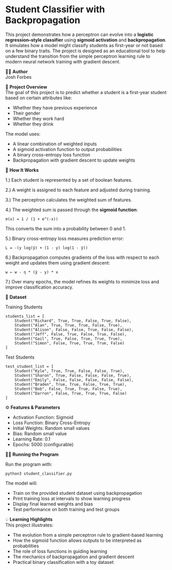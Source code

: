 # Student Classifier with Backpropagation
This project demonstrates how a perceptron can evolve into a **logistic regression–style classifier** using **sigmoid activation** and **backpropagation**.  
It simulates how a model might classify students as first-year or not based on a few binary traits. The project is designed as an educational tool to help understand the transition from the simple perceptron learning rule to modern neural network training with gradient descent.

🧑‍💻 **Author**  
Josh Forbes  

📘 **Project Overview**  
The goal of this project is to predict whether a student is a first-year student based on certain attributes like:  
* Whether they have previous experience  
* Their gender  
* Whether they work hard  
* Whether they drink  

The model uses:  
* A linear combination of weighted inputs  
* A sigmoid activation function to output probabilities  
* A binary cross-entropy loss function  
* Backpropagation with gradient descent to update weights  

🧠 **How It Works**  

1.)  Each student is represented by a set of boolean features.  

2.)  A weight is assigned to each feature and adjusted during training.  

3.)  The perceptron calculates the weighted sum of features.  

4.)  The weighted sum is passed through the **sigmoid function**:  
~~~~~~~~~~~~~~~~~~~~~~~~~~~
σ(x) = 1 / (1 + e^(-x))
~~~~~~~~~~~~~~~~~~~~~~~~~~~  

This converts the sum into a probability between 0 and 1.  

5.)  Binary cross-entropy loss measures prediction error:  
~~~~~~~~~~~~~~~~~~~~~~~~~~~
L = -(y log(ŷ) + (1 - y) log(1 - ŷ))
~~~~~~~~~~~~~~~~~~~~~~~~~~~  

6.)  Backpropagation computes gradients of the loss with respect to each weight and updates them using gradient descent:  
~~~~~~~~~~~~~~~~~~~~~~~~~~~
w ← w - η * (ŷ - y) * x
~~~~~~~~~~~~~~~~~~~~~~~~~~~  

7.)  Over many epochs, the model refines its weights to minimize loss and improve classification accuracy.  

🧪 **Dataset**  

Training Students  
~~~~~~~~~~~~~~~~~~~~~~~~~~~
students_list = [
    Student("Richard", True, True, False, True, False),
    Student("Alan", True, True, True, False, True),
    Student("Alison", False, False, True, False, False),
    Student("Jeff", False, True, False, True, False),
    Student("Gail", True, False, True, True, True),
    Student("Simon", False, True, True, True, False)
]
~~~~~~~~~~~~~~~~~~~~~~~~~~~

Test Students  
~~~~~~~~~~~~~~~~~~~~~~~~~~~
test_student_list = [
    Student("Kyle", True, True, False, False, True),
    Student("Sharon", True, False, False, False, True),
    Student("Emily", False, False, False, False, False),
    Student("Braden", True, True, False, True, True),
    Student("Bob", False, True, True, False, True),
    Student("Darron", False, True, True, True, False)
]
~~~~~~~~~~~~~~~~~~~~~~~~~~~

⚙️ **Features & Parameters**  
* Activation Function: Sigmoid  
* Loss Function: Binary Cross-Entropy  
* Initial Weights: Random small values  
* Bias: Random small value  
* Learning Rate: 0.1  
* Epochs: 5000 (configurable)  

🏃‍♂️ **Running the Program**  

Run the program with:  
~~~~~~~~~~~~~~~~~~~~~~~~~~~
python3 student_classifier.py
~~~~~~~~~~~~~~~~~~~~~~~~~~~

The model will:  
* Train on the provided student dataset using backpropagation  
* Print training loss at intervals to show learning progress  
* Display final learned weights and bias  
* Test performance on both training and test groups  

💡 **Learning Highlights**  
This project illustrates:  
* The evolution from a simple perceptron rule to gradient-based learning  
* How the sigmoid function allows outputs to be interpreted as probabilities  
* The role of loss functions in guiding learning  
* The mechanics of backpropagation and gradient descent  
* Practical binary classification with a toy dataset  
